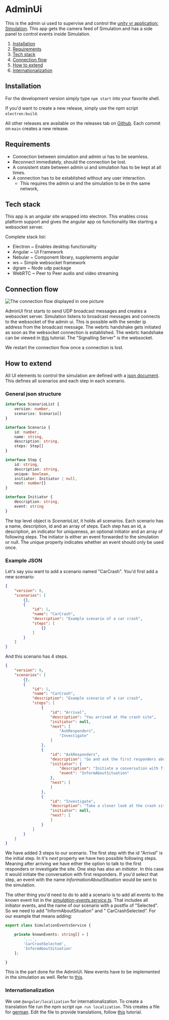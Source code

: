 # AdminUi

This is the admin ui used to supervise and control
the [unity vr application: Simulation](https://www.github.com/DangerSimulation/Simulation). This app gets the camera
feed of Simulation and has a side panel to control events inside Simulation.

1. [Installation](#installation)
2. [Requirements](#requirements)
3. [Tech stack](#tech-stack)
4. [Connection flow](#connection-flow)
5. [How to extend](#how-to-extend)
6. [Internationalization](#internationalization)

## Installation

For the development version simply type `npm start` into your favorite shell.

If you'd want to create a new release, simply use the npm script `electron:build`.

All other releases are available on the releases tab on [Github](https://github.com/DangerSimulation/AdminUI/releases).
Each commit on `main` creates a new release.

## Requirements

- Connection between simulation and admin ui has to be seamless.
- Reconnect immediately, should the connection be lost.
- A consistent state between admin ui and simulation has to be kept at all times.
- A connection has to be established without any user interaction.
	- This requires the admin ui and the simulation to be in the same network,

## Tech stack

This app is an angular site wrapped into electron. This enables cross platform support and gives the angular app os
functionality like starting a websocket server.

Complete stack list:

- Electron ~ Enables desktop functionality
- Angular ~ UI Framework
- Nebular ~ Component library, supplements angular
- ws ~ Simple websocket framework
- dgram ~ Node udp package
- WebRTC ~ Peer to Peer audio and video streaming

## Connection flow

![The connection flow displayed in one picture](https://github.com/DangerSimulation/Documentation/blob/main/Files/ConnectionFlow.png?raw=true)

AdminUI first starts to send UDP broadcast messages and creates a websocket server. Simulation listens to broadcast
messages and connects to the websocket of the admin ui. This is possible with the sender ip address from the broadcast
message. The webrtc handshake gets initiated as soon as the websocket connection is established. The webrtc handshake
can be viewed in [this](https://developer.mozilla.org/en-US/docs/Web/API/WebRTC_API/Signaling_and_video_calling)
tutorial. The "Signalling Server" is the websocket.

We restart the connection flow once a connection is lost.

## How to extend

All UI elements to control the simulation are defined with a [json document](src/assets/simulation-scenarios.json). This
defines all scenarios and each step in each scenario.

### General json structure

```typescript
interface ScenarioList {
	version: number,
	scenarios: Scenario[]
}

interface Scenario {
	id: number,
	name: string,
	description: string,
	steps: Step[]
}

interface Step {
	id: string,
	description: string,
	unique: boolean,
	initiator: Initiator | null,
	next: number[]
}

interface Initiator {
	description: string,
	event: string
}
```

The top level object is *ScenarioList*, it holds all scenarios. Each scenario has a name, description, id and an array
of steps. Each step has an id, a description, an indicator for uniqueness, an optional initiator and an array of
following steps. The initiator is either an event forwarded to the simulation or null. The unique property indicates
whether an event should only be used once.

### Example JSON

Let's say you want to add a scenario named "CarCrash". You'd first add a new scenario:

```json
{
	"version": 0,
	"scenarios": [
		{},
		{
			"id": 1,
			"name": "CarCrash",
			"description": "Example scenario of a car crash",
			"steps": [
				{}
			]
		}
	]
}
```

And this scenario has 4 steps.

```json
{
	"version": 0,
	"scenarios": [
		{},
		{
			"id": 1,
			"name": "CarCrash",
			"description": "Example scenario of a car crash",
			"steps": [
				{
					"id": "Arrival",
					"description": "You arrived at the crash site",
					"initiator": null,
					"next": [
						"AskResponders",
						"Investigate"
					]
				},
				{
					"id": "AskResponders",
					"description": "Go and ask the first responders about the situation",
					"initiator": {
						"description": "Initiate a conversation with first responders",
						"event": "InformAboutSituation"
					},
					"next": [
					]
				},
				{
					"id": "Investigate",
					"description": "Take a closer look at the crash site",
					"initiator": null,
					"next": [
					]
				}
			]
		}
	]
}
```

We have added 3 steps to our scenario. The first step with the id "Arrival" is the initial step. In it's *next* property
we have two possible following steps. Meaning after arriving we have either the option to talk to the first responders
or investigate the site. One step has also an *initiator*. In this case it would initiate the conversation with first
responders. If you'd select that step, an event with the name *InformationAboutSituation* would be sent to the
simulation.

The other thing you'd need to do to add a scenario is to add all events to the known event list in the
[*simulation-events.service.ts*](src/common/service/simulation-events.service.ts). That includes all initiator events,
and the name of our scenario with a postfix of "Selected". So we need to add "InformAboutSituation" and "
CarCrashSelected". For our example that means adding:

```typescript
export class SimulationEventsService {

	private knownEvents: string[] = [
		'...',
		'CarCrashSelected',
		'InformAboutSituation'
	];

}
```

This is the part done for the AdminUI. New events have to be implemented in the simulation as well. Refer
to [this](https://github.com/DangerSimulation/Simulation).

### Internationalization

We use `@angular/localization` for internationalization. To create a translation file run the npm
script `npm run localization`. This creates a file for [german](./src/locales/messages.de.xlf). Edit the file to provide
translations, follow [this](https://angular.io/guide/i18n#translate-each-translation-file) tutorial.

